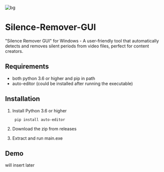 ![bg](https://user-images.githubusercontent.com/83769253/234232720-df48e75b-5841-4b56-9a78-3378d8281462.png)

# Silence-Remover-GUI
"Silence Remover GUI" for Windows - A user-friendly tool that automatically detects and removes silent periods from video files, perfect for content creators.


## Requirements
- both python 3.6 or higher and pip in path
- auto-editor (could be installed after running the executable)

## Installation
1. Install Python 3.6 or higher

        pip install auto-editor
3. Download the zip from releases
4. Extract and run main.exe
    

## Demo

will insert later

